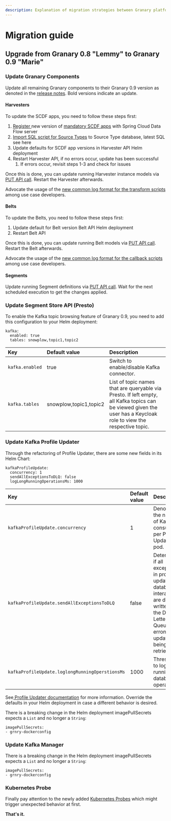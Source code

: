 ```yaml
---
description: Explanation of migration strategies between Granary platform versions.
---
```


# Migration guide

## Upgrade from Granary 0.8 "Lemmy" to Granary 0.9 "Marie"

### Update Granary Components

Update all remaining Granary components to their Granary 0.9 version as denoted in the [release notes](../granary-release-notes/). Bold versions indicate an update.

#### Harvesters

To update the SCDF apps, you need to follow these steps first:

1. [Register ](../installation/with-helm/spring-cloud-data-flow.md#registering-the-grnry-scdf-apps)new version of [mandatory SCDF apps](../installation/with-helm/spring-cloud-data-flow.md#list-of-all-mandatory-scdf-apps) with Spring Cloud Data Flow server
2. [Import SQL script for Source Types](../installation/with-helm/harvester-api/source-types.md#registering-a-source-type-with-a-new-version-of-an-existing-source-app) to Source Type database, latest SQL see here
3. Update defaults for SCDF app versions in Harvester API Helm deployment
4. Restart Harvester API, if no errors occur, update has been successful
   1. If errors occur, revisit steps 1-3 and check for issues

Once this is done, you can update running Harvester instance models via [PUT API call](../../developer-reference/api-reference/harvester-api.md#update-harvester-instance). Restart the Harvester afterwards.

Advocate the usage of the [new common log format for the transform scripts](../../learning-grnry-1/data-in/best-practices-1/logging.md) among use case developers. 

#### Belts

To update the Belts, you need to follow these steps first:

1. Update default for Belt version Belt API Helm deployment
2. Restart Belt API

Once this is done, you can update running Belt models via [PUT API call](../../developer-reference/api-reference/belt-api.md#updates-a-belt-by-id). Restart the Belt afterwards.

Advocate the usage of the [new common log format for the callback scripts](../../learning-grnry-1/using-data-in-granary/best-practices/logging.md) among use case developers.

#### Segments

Update running Segment definitions via [PUT API call](../../developer-reference/api-reference/segment-management-api.md#update-a-segment-job). Wait for the next scheduled execution to get the changes applied.

### Update Segment Store API \(Presto\)

To enable the Kafka topic browsing feature of Granary 0.9, you need to add this configuration to your Helm deployment:

```text
kafka:
  enabled: true
  tables: snowplow,topic1,topic2
```

| Key | Default value | Description |
| :--- | :--- | :--- |
| `kafka.enabled` | true | Switch to enable/disable Kafka connector. |
| `kafka.tables` | snowplow,topic1,topic2 | List of topic names that are queryable via Presto. If left empty, all Kafka topics can be viewed given the user has a Keycloak role to view the respective topic. |

### Update Kafka Profile Updater

Through the refactoring of Profile Updater, there are some new fields in its Helm Chart:

```text
kafkaProfileUpdate:
  concurrency: 1
  sendAllExceptionsToDLQ: false
  logLongRunningOperationsMs: 1000
```

| Key | Default value | Description |
| :--- | :--- | :--- |
| `kafkaProfileUpdate.concurrency` | 1 | Denotes the number of Kafka consumers per Profile Updater pod. |
| `kafkaProfileUpdate.sendAllExceptionsToDLQ` | false | Determines if all exceptions in profile updater's database interaction are directly written to the Dead Letter Queue or  if erroneous updates are being retried. |
| `kafkaProfileUpdate.loglongRunningOperstionsMs` | 1000 | Threshold to log long running database operations. |

See[ Profile Updater documentation](../../developer-reference/dataflow/profile-store/#when-is-something-written-to-the-dead-letter-queue) for more information. Override the defaults in your Helm deployment in case a different behavior is desired.

There is a breaking change in the Helm deployment imagePullSecrets expects a `List` and no longer a `String`:

```text
imagePullSecrets: 
- grnry-dockerconfig
```

### Update Kafka Manager

There is a breaking change in the Helm deployment imagePullSecrets expects a `List` and no longer a `String`:

```text
imagePullSecrets: 
- grnry-dockerconfig
```

### **Kubernetes Probe**

Finally pay attention to the newly added [Kubernetes Probes](../site-reliability/kubernetes-liveness-readiness-probes.md) which might trigger unexpected behavior at first.

**That's it.**

